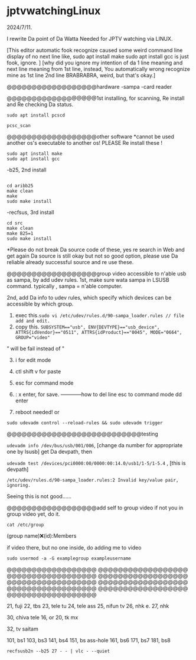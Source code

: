 # jptvwatchingLinux


2024/7/11.

I rewrite Da point of Da Watta Needed for JPTV watching via LINUX.

[This editor automatic fook recognize caused some weird command line display of no next line like, sudo apt install make
sudo apt install gcc is just fook, ignore.
]
[why did you ignore my intention of da 1 line meaning and next line meaning from 1st line, instead, You automatically wrong recognize
mine as 1st line 2nd line BRABRABRA, weird, but that's okay.]

@@@@@@@@@@@@@@@@@@hardware
-sampa
-card reader


@@@@@@@@@@@@@@@@@@1st installing, for scanning, Re install and Re checking Da status.
```
sudo apt install pcscd

pcsc_scan
```

@@@@@@@@@@@@@@@@@@other software
*cannot be used another os's executable to another os! PLEASE Re install these !
```
sudo apt install make
sudo apt install gcc
```
-b25, 2nd install
```sudo apt install git make gcc g++ pkg-config libpcsclite-dev pcscd

cd aribb25
make clean
make
sudo make install
```
-recfsus, 3rd install
```
cd src
make clean
make B25=1
sudo make install
```


*Please do not break Da source code of these, yes re search in Web and get again
Da source is still okay but not so good option, please use Da reliable already successful
source and re use these.





@@@@@@@@@@@@@@@@@@group video accessible to n'able usb as sampa, by add udev rules.
1st, make sure wata sampa in LSUSB command.
typically , sampa = n'able computer.


2nd, add Da info to udev rules, which specify which devices can be accessible by which group.
1. exec this.```
sudo vi /etc/udev/rules.d/90-sampa_loader.rules // file add and edit. ```
2. copy this.
```SUBSYSTEM=="usb", ENV{DEVTYPE}=="usb_device", ATTRS{idVendor}=="0511", ATTRS{idProduct}=="0045", MODE="0664", GROUP="video"```

” will be fail instead of "


3. i for edit mode
4. ctl shift v for paste 
5. esc for command mode 
6. : x enter, for save. 
————how to del line 
esc to command mode dd enter 

8. reboot needed! 
or
```
sudo udevadm control --reload-rules && sudo udevadm trigger
```


@@@@@@@@@@@@@@@@@@@@@@@@@@@testing

```udevadm info /dev/bus/usb/001/006```, [change da number for appropriate one by lsusb]
get Da devpath, then

```udevadm test /devices/pci0000:00/0000:00:14.0/usb1/1-5/1-5.4``` , [this is devpath]


```/etc/udev/rules.d/90-sampa_loader.rules:1 Invalid key/value pair, ignoring.                                                                 
/etc/udev/rules.d/90-sampa_loader.rules:2 Invalid key/value pair, ignoring.    
```
Seeing this is not good......




@@@@@@@@@@@@@@@@@@add self to group video
if not you in group video yet, do it.
```
cat /etc/group
```
(group name):x:(id):Members

if video there, but no one inside, do adding me to video
```
sudo usermod -a -G examplegroup exampleusername
```

@@@@@@@@@@@@@@@@@@
@@@@@@@@@@@@@@@@@@
@@@@@@@@@@@@@@@@@@
@@@@@@@@@@@@@@@@@@
@@@@@@@@@@@@@@@@@@
@@@@@@@@@@@@@@@@@@
@@@@@@@@@@@@@@@@@@
@@@@@@@@@@@@@@@@@@
@@@@@@@@@@@@@@@@@@









21, fuji
22, tbs
23, tele tu
24, tele ass
25, nifun tv
26, nhk e.
27, nhk

30, chiva tele
16, or 20, tk mx

32, tv saitam


101, bs1
103, bs3
141, bs4
151, bs ass-hole
161, bs6
171, bs7
181, bs8


```
recfsusb2n --b25 27 - - | vlc - --quiet

```



